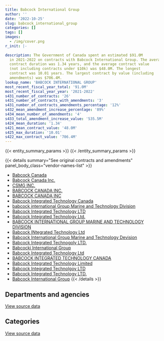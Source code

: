 ```yaml
---
title: Babcock International Group
author: ''
date: '2022-10-25'
slug: babcock_international_group
categories: []
tags: []
images:
  - /img/cover.png
r_init: |-
  
description: The Government of Canada spent an estimated $91.0M
  in 2021-2022 on contracts with Babcock International Group. The average
  contract duration was 1.34 years, and the average contract value
  (not including contracts under $10k) was $48.0M. The longest
  contract was 10.01 years. The largest contract by value (including
  amendments) was $706.4M.
lookup_name: 'BABCOCK INTERNATIONAL GROUP'
most_recent_fiscal_year_total: '91.0M'
most_recent_fiscal_year_year: '2021-2022'
s431_number_of_contracts: '26'
s431_number_of_contracts_with_amendments: '3'
s431_number_of_contracts_amendments_percentage: '12%'
s432_mean_amendment_increase_percentage: '89%'
s434_mean_number_of_amendments: '4'
s433_total_amendment_increase_value: '535.5M'
s424_mean_duration: '1.34'
s421_mean_contract_value: '48.0M'
s425_max_duration: '10.01'
s422_max_contract_value: '706.4M'
---
```


<script src="/rmarkdown-libs/htmlwidgets/htmlwidgets.js"></script>
<link href="/rmarkdown-libs/datatables-css/datatables-crosstalk.css" rel="stylesheet" />
<script src="/rmarkdown-libs/datatables-binding/datatables.js"></script>
<script src="/rmarkdown-libs/jquery/jquery-3.6.0.min.js"></script>
<link href="/rmarkdown-libs/dt-core-bootstrap/css/dataTables.bootstrap.min.css" rel="stylesheet" />
<link href="/rmarkdown-libs/dt-core-bootstrap/css/dataTables.bootstrap.extra.css" rel="stylesheet" />
<script src="/rmarkdown-libs/dt-core-bootstrap/js/jquery.dataTables.min.js"></script>
<script src="/rmarkdown-libs/dt-core-bootstrap/js/dataTables.bootstrap.min.js"></script>
<link href="/rmarkdown-libs/crosstalk/css/crosstalk.min.css" rel="stylesheet" />
<script src="/rmarkdown-libs/crosstalk/js/crosstalk.min.js"></script>
<script src="/rmarkdown-libs/htmlwidgets/htmlwidgets.js"></script>
<link href="/rmarkdown-libs/datatables-css/datatables-crosstalk.css" rel="stylesheet" />
<script src="/rmarkdown-libs/datatables-binding/datatables.js"></script>
<script src="/rmarkdown-libs/jquery/jquery-3.6.0.min.js"></script>
<link href="/rmarkdown-libs/dt-core-bootstrap/css/dataTables.bootstrap.min.css" rel="stylesheet" />
<link href="/rmarkdown-libs/dt-core-bootstrap/css/dataTables.bootstrap.extra.css" rel="stylesheet" />
<script src="/rmarkdown-libs/dt-core-bootstrap/js/jquery.dataTables.min.js"></script>
<script src="/rmarkdown-libs/dt-core-bootstrap/js/dataTables.bootstrap.min.js"></script>
<link href="/rmarkdown-libs/crosstalk/css/crosstalk.min.css" rel="stylesheet" />
<script src="/rmarkdown-libs/crosstalk/js/crosstalk.min.js"></script>

{{< entity_summary_params >}}
{{< /entity_summary_params >}}

{{< details summary="See original contracts and amendments" panel_body_class="vendor-names-list" >}}
- [Babcock Canada](https://search.open.canada.ca/en/ct/?sort=contract_value_f%20desc&page=1&search_text=%22Babcock%20Canada%22)
- [Babcock Canada Inc.](https://search.open.canada.ca/en/ct/?sort=contract_value_f%20desc&page=1&search_text=%22Babcock%20Canada%20Inc.%22)
- [CSMG INC.](https://search.open.canada.ca/en/ct/?sort=contract_value_f%20desc&page=1&search_text=%22CSMG%20INC.%22)
- [BABCOCK CANADA INC.](https://search.open.canada.ca/en/ct/?sort=contract_value_f%20desc&page=1&search_text=%22BABCOCK%20CANADA%20INC.%22)
- [BABCOCK CANADA INC](https://search.open.canada.ca/en/ct/?sort=contract_value_f%20desc&page=1&search_text=%22BABCOCK%20CANADA%20INC%22)
- [Babcock Integrated Technology Canada](https://search.open.canada.ca/en/ct/?sort=contract_value_f%20desc&page=1&search_text=%22Babcock%20Integrated%20Technology%20Canada%22)
- [babcock international Group Marine and Technology Division](https://search.open.canada.ca/en/ct/?sort=contract_value_f%20desc&page=1&search_text=%22babcock%20international%20Group%20Marine%20and%20Technology%20Division%22)
- [Babcock Integrated Technology LTD](https://search.open.canada.ca/en/ct/?sort=contract_value_f%20desc&page=1&search_text=%22Babcock%20Integrated%20Technology%20LTD%22)
- [Babcock Integrated Technology Ltd.](https://search.open.canada.ca/en/ct/?sort=contract_value_f%20desc&page=1&search_text=%22Babcock%20Integrated%20Technology%20Ltd.%22)
- [BABCOCK INTERNATIONAL GROUP MARINE AND TECHNOLOGY DIVISION](https://search.open.canada.ca/en/ct/?sort=contract_value_f%20desc&page=1&search_text=%22BABCOCK%20INTERNATIONAL%20GROUP%20MARINE%20AND%20TECHNOLOGY%20DIVISION%22)
- [Babcock INtegrated Technology Ltd](https://search.open.canada.ca/en/ct/?sort=contract_value_f%20desc&page=1&search_text=%22Babcock%20INtegrated%20Technology%20Ltd%22)
- [Babcock International Group Marine and Technology Devision](https://search.open.canada.ca/en/ct/?sort=contract_value_f%20desc&page=1&search_text=%22Babcock%20International%20Group%20Marine%20and%20Technology%20Devision%22)
- [Babcock Integrated Technogoly LTD.](https://search.open.canada.ca/en/ct/?sort=contract_value_f%20desc&page=1&search_text=%22Babcock%20Integrated%20Technogoly%20LTD.%22)
- [Babcocki International Group](https://search.open.canada.ca/en/ct/?sort=contract_value_f%20desc&page=1&search_text=%22Babcocki%20International%20Group%22)
- [Babcock Integrated Technology Ltd](https://search.open.canada.ca/en/ct/?sort=contract_value_f%20desc&page=1&search_text=%22Babcock%20Integrated%20Technology%20Ltd%22)
- [BABCOCK INTEGRATED TECHNOLOGY CANADA](https://search.open.canada.ca/en/ct/?sort=contract_value_f%20desc&page=1&search_text=%22BABCOCK%20INTEGRATED%20TECHNOLOGY%20CANADA%22)
- [Babcock Integrated Technology Limited](https://search.open.canada.ca/en/ct/?sort=contract_value_f%20desc&page=1&search_text=%22Babcock%20Integrated%20Technology%20Limited%22)
- [Babcock Integrated Technolgoy LTD](https://search.open.canada.ca/en/ct/?sort=contract_value_f%20desc&page=1&search_text=%22Babcock%20Integrated%20Technolgoy%20LTD%22)
- [Babcock Integrated Technology LTD.](https://search.open.canada.ca/en/ct/?sort=contract_value_f%20desc&page=1&search_text=%22Babcock%20Integrated%20Technology%20LTD.%22)
- [Babcock International Group](https://search.open.canada.ca/en/ct/?sort=contract_value_f%20desc&page=1&search_text=%22Babcock%20International%20Group%22)
{{< /details >}}

## Departments and agencies

<div id="htmlwidget-1" style="width:100%;height:auto;" class="datatables html-widget"></div>
<script type="application/json" data-for="htmlwidget-1">{"x":{"style":"bootstrap","filter":"none","vertical":false,"data":[["<a href=\"/departments/dnd-mdn/\">National Defence<\/a>"],[105330108.46],[91331687.69],[91027671.73],[91048778.84]],"container":"<table class=\"table table-striped table-hover row-border order-column display\">\n  <thead>\n    <tr>\n      <th>Department<\/th>\n      <th>2018-2019<\/th>\n      <th>2019-2020<\/th>\n      <th>2020-2021<\/th>\n      <th>2021-2022<\/th>\n    <\/tr>\n  <\/thead>\n<\/table>","options":{"order":[[4,"desc"]],"pageLength":10,"autoWidth":true,"columnDefs":[{"targets":1,"render":"function(data, type, row, meta) {\n    return type !== 'display' ? data : DTWidget.formatCurrency(data, \"$\", 2, 3, \",\", \".\", true, null);\n  }"},{"targets":2,"render":"function(data, type, row, meta) {\n    return type !== 'display' ? data : DTWidget.formatCurrency(data, \"$\", 2, 3, \",\", \".\", true, null);\n  }"},{"targets":3,"render":"function(data, type, row, meta) {\n    return type !== 'display' ? data : DTWidget.formatCurrency(data, \"$\", 2, 3, \",\", \".\", true, null);\n  }"},{"targets":4,"render":"function(data, type, row, meta) {\n    return type !== 'display' ? data : DTWidget.formatCurrency(data, \"$\", 2, 3, \",\", \".\", true, null);\n  }"},{"width":"16%","targets":[1,2,3,4]},{"className":"dt-right","targets":[1,2,3,4]}],"orderClasses":false}},"evals":["options.columnDefs.0.render","options.columnDefs.1.render","options.columnDefs.2.render","options.columnDefs.3.render"],"jsHooks":[]}</script>
<p class="text-right">
<a href="https://github.com/GoC-Spending/contracts-data/tree/main/data/out/vendors/babcock_international_group/summary_by_fiscal_year_by_department.csv" class="source-data-link btn btn-link">View source data</a>
</p>

## Categories

<div id="htmlwidget-2" style="width:100%;height:auto;" class="datatables html-widget"></div>
<script type="application/json" data-for="htmlwidget-2">{"x":{"style":"bootstrap","filter":"none","vertical":false,"data":[["<a href=\"/categories/facilities_and_construction/\">Facilities and construction<\/a>","<a href=\"/categories/defence/\">Defence<\/a>","<a href=\"/categories/industrial_products_and_services/\">Industrial products and services<\/a>"],[145220.48,104717219.94,467668.04],[52049.11,91190023.3,89615.27],[null,90823644,204027.73],[null,90818853.35,229925.48]],"container":"<table class=\"table table-striped table-hover row-border order-column display\">\n  <thead>\n    <tr>\n      <th>Category<\/th>\n      <th>2018-2019<\/th>\n      <th>2019-2020<\/th>\n      <th>2020-2021<\/th>\n      <th>2021-2022<\/th>\n    <\/tr>\n  <\/thead>\n<\/table>","options":{"order":[[4,"desc"]],"dom":"t","pageLength":30,"autoWidth":true,"columnDefs":[{"targets":1,"render":"function(data, type, row, meta) {\n    return type !== 'display' ? data : DTWidget.formatCurrency(data, \"$\", 2, 3, \",\", \".\", true, null);\n  }"},{"targets":2,"render":"function(data, type, row, meta) {\n    return type !== 'display' ? data : DTWidget.formatCurrency(data, \"$\", 2, 3, \",\", \".\", true, null);\n  }"},{"targets":3,"render":"function(data, type, row, meta) {\n    return type !== 'display' ? data : DTWidget.formatCurrency(data, \"$\", 2, 3, \",\", \".\", true, null);\n  }"},{"targets":4,"render":"function(data, type, row, meta) {\n    return type !== 'display' ? data : DTWidget.formatCurrency(data, \"$\", 2, 3, \",\", \".\", true, null);\n  }"},{"width":"16%","targets":[1,2,3,4]},{"className":"dt-right","targets":[1,2,3,4]}],"orderClasses":false,"lengthMenu":[10,25,30,50,100]}},"evals":["options.columnDefs.0.render","options.columnDefs.1.render","options.columnDefs.2.render","options.columnDefs.3.render"],"jsHooks":[]}</script>
<p class="text-right">
<a href="https://github.com/GoC-Spending/contracts-data/tree/main/data/out/vendors/babcock_international_group/summary_by_fiscal_year_by_category.csv" class="source-data-link btn btn-link">View source data</a>
</p>
